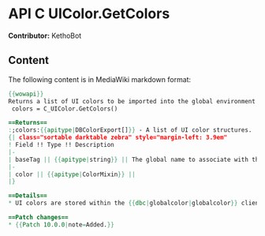 # API C UIColor.GetColors

**Contributor:** KethoBot

## Content

The following content is in MediaWiki markdown format:

```mediawiki
{{wowapi}}
Returns a list of UI colors to be imported into the global environment on login.
 colors = C_UIColor.GetColors()

==Returns==
:;colors:{{apitype|DBColorExport[]}} - A list of UI color structures.
{| class="sortable darktable zebra" style="margin-left: 3.9em"
! Field !! Type !! Description
|-
| baseTag || {{apitype|string}} || The global name to associate with this color.
|-
| color || {{apitype|ColorMixin}} || 
|}

==Details==
* UI colors are stored within the {{dbc|globalcolor|globalcolor}} client database.

==Patch changes==
* {{Patch 10.0.0|note=Added.}}
```